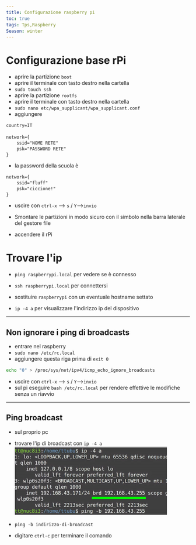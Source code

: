 ```yaml
---
title: Configurazione raspberry pi
toc: true
tags: Tps,Raspberry
Season: winter
---
```


# Configurazione base rPi

- aprire la partizione `boot`
- aprire il terminale con tasto destro nella cartella
- `sudo touch ssh`
- aprire la partizione `rootfs`
- aprire il terminale con tasto destro nella cartella
- `sudo nano etc/wpa_supplicant/wpa_supplicant.conf`
- aggiungere

```
country=IT

network={
	ssid="NOME RETE"
	psk="PASSWORD RETE"
}
```

- la password della scuola è

```
network={
	ssid="fluff"
	psk="ciccione!"
}
```



- uscire con `ctrl-x` --> `s` / `Y`-->`invio`

- Smontare le partizioni in modo sicuro con il simbolo nella barra laterale del gestore file
- accendere il rPi

# Trovare l'ip

- `ping raspberrypi.local` per vedere se è connesso
- `ssh raspberrypi.local` per connettersi
- sostituire `raspberrypi` con un eventuale hostname settato

- `ip -4 a` per visualizzare l'indirizzo ip del dispositivo

---

## Non ignorare i ping di broadcasts

- entrare nel raspberry
- `sudo nano /etc/rc.local`
- aggiungere questa riga prima di `exit 0`

```bash
echo "0" > /proc/sys/net/ipv4/icmp_echo_ignore_broadcasts
```

- uscire con `ctrl-x` --> `s` / `Y`-->`invio`
- sul pi eseguire `bash /etc/rc.local` per rendere effettive le modifiche senza un riavvio

---

## Ping broadcast

- sul proprio pc
- trovare l'ip di broadcast con `ip -4 a`
![](../../assets/img/rpi-2021-01-20_13-40.png)

- `ping -b indirizzo-di-broadcast`
- digitare `ctrl-c` per terminare il comando